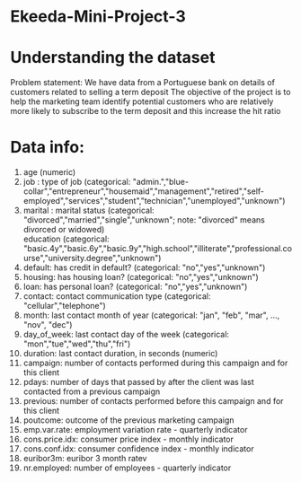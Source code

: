 # Ekeeda-Mini-Project-3

# Understanding the dataset
Problem statement: We have data from a Portuguese bank on details of customers related to selling a term deposit The objective of the project is to help the marketing team identify potential customers who are relatively more likely to subscribe to the term deposit and this increase the hit ratio

# Data info:

1. age (numeric) <br>
2. job : type of job (categorical: "admin.","blue-collar","entrepreneur","housemaid","management","retired","self-employed","services","student","technician","unemployed","unknown") <br>
3. marital : marital status (categorical: "divorced","married","single","unknown"; note: "divorced" means divorced or widowed) <br>
education (categorical: "basic.4y","basic.6y","basic.9y","high.school","illiterate","professional.course","university.degree","unknown")
4. default: has credit in default? (categorical: "no","yes","unknown") <br>
5. housing: has housing loan? (categorical: "no","yes","unknown") <br>
6. loan: has personal loan? (categorical: "no","yes","unknown") <br>
7. contact: contact communication type (categorical: "cellular","telephone") <br>
8. month: last contact month of year (categorical: "jan", "feb", "mar", ..., "nov", "dec") <br>
9. day_of_week: last contact day of the week (categorical: "mon","tue","wed","thu","fri") <br>
10. duration: last contact duration, in seconds (numeric) <br>
11. campaign: number of contacts performed during this campaign and for this client <br>
12. pdays: number of days that passed by after the client was last contacted from a previous campaign <br>
13. previous: number of contacts performed before this campaign and for this client <br>
14. poutcome: outcome of the previous marketing campaign <br>
15. emp.var.rate: employment variation rate - quarterly indicator <br>
16. cons.price.idx: consumer price index - monthly indicator <br>
17. cons.conf.idx: consumer confidence index - monthly indicator <br>
18. euribor3m: euribor 3 month ratev
19. nr.employed: number of employees - quarterly indicator <br>
